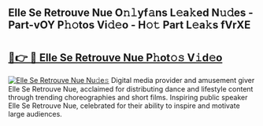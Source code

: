 ## Elle Se Retrouve Nue O𝚗𝚕yf𝚊ns L𝚎a𝚔ed N𝚞𝚍es - Part-vOY P𝚑𝚘tos Vi𝚍𝚎o - H𝚘𝚝 Part L𝚎a𝚔s fVrXE

# <h2><a href="http://kf2w4c.oniu.top/?m=Elle+Se+Retrouve+Nue">🔗👉 🔴 Elle Se Retrouve Nue P𝚑ot𝚘𝚜 V𝚒d𝚎o</a></h2>

[![Elle Se Retrouve Nue Nu𝚍e𝚜](https://i.imgur.com/0qMVB7G.gif)](http://kf2w4c.oniu.top/?m=Elle+Se+Retrouve+Nue)
Digital media provider and amusement giver Elle Se Retrouve Nue, acclaimed for distributing dance and lifestyle content through trending choreographies and short films. Inspiring public speaker Elle Se Retrouve Nue, celebrated for their ability to inspire and motivate large audiences.  
